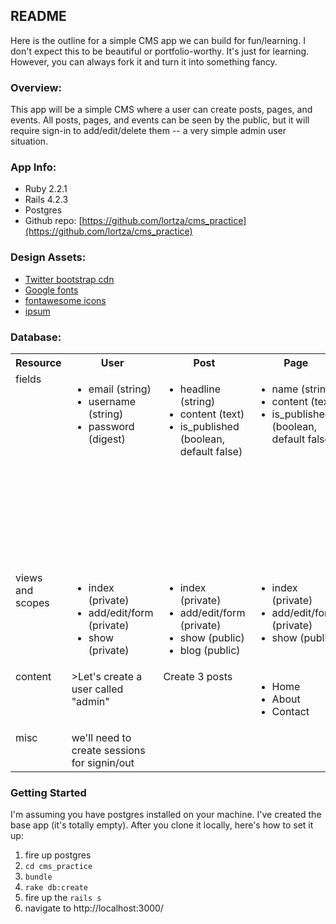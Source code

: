 ## README
Here is the outline for a simple CMS app we can build for fun/learning. I don't expect this to be beautiful or portfolio-worthy. It's just for learning. However, you can always fork it and turn it into something fancy.

### Overview:
This app will be a simple CMS where a user can create posts, pages, and events. All posts, pages, and events can be seen by the public, but it will require sign-in to add/edit/delete them -- a very simple admin user situation.

### App Info:
* Ruby 2.2.1
* Rails 4.2.3
* Postgres
* Github repo: [https://github.com/lortza/cms_practice](https://github.com/lortza/cms_practice)

### Design Assets:
* [Twitter bootstrap cdn](http://getbootstrap.com/getting-started/)
* [Google fonts](https://fonts.google.com/?authuser=1)
* [fontawesome icons](http://fontawesome.io/get-started/)
* [ipsum](http://www.dummytextgenerator.com/)


### Database:

<table width="100%" border="0" cellspacing="0" cellpadding="10">
  <tr>
    <th scope="col">Resource</th>
    <th scope="col">User</th>
    <th scope="col">Post</th>
    <th scope="col">Page</th>
    <th scope="col">Event</th>
  </tr>
  <tr>
    <td valign="top">fields</td>
    <td valign="top"><ul>
      <li>email (string) </li>
      <li>username (string)</li>
      <li> password (digest)</li>
    </ul>    </td>
    <td valign="top"><ul>
      <li>headline (string)</li>
      <li>content (text)</li>
      <li>      is_published (boolean, default false)</li>
    </ul>    </td>
    <td valign="top"><ul>
      <li>name (string)</li>
      <li>content (text)</li>
      <li>      is_published (boolean, default false)</li>
    </ul>    </td>
    <td valign="top"><ul>
      <li>name (string)</li>
      <li>starts_at (datetime)</li>
      <li>ends_at (datetime)</li>
      <li>description (text)</li>
      <li>location (string)</li>
      <li>price (decimal)</li>
      <li>        is_published (boolean, default false)</li>
    </ul>    </td>
  </tr>
  <tr>
    <td valign="top">views and scopes</td>
    <td valign="top"><ul>
      <li>index (private)</li>
      <li>add/edit/form (private)</li>
      <li>show (private)</span></li>
    </ul></td>
    <td valign="top"><ul>
      <li>index (private)</li>
      <li>add/edit/form (private)</li>
      <li>show (public)</li>
      <li>blog (public)</span></li>
    </ul></td>
    <td valign="top"><ul>
      <li>index (private)</li>
      <li>add/edit/form (private)</li>
      <li>show (public)</span></li>
    </ul></td>
    <td valign="top"><ul>
      <li>index (private)</li>
      <li>add/edit/form (private)</li>
      <li>show (public)</li>
      <li>list (public)</span></li>
    </ul></td>
  </tr>
  <tr>
    <td valign="top">content</td>
    <td valign="top">>Let&#39;s create a user called &quot;admin&quot;</td>
    <td valign="top">Create 3 posts</td>
    <td valign="top"><ul>
      <li>Home</li>
      <li>About</li>
      <li>Contact</li>
    </ul></td>
    <td valign="top">Create 1 past event and 2 future events</td>
  </tr>
  <tr>
    <td valign="top">misc</td>
    <td valign="top">we'll need to create sessions for signin/out</td>
    <td valign="top">&nbsp;</td>
    <td valign="top">&nbsp;</td>
    <td valign="top">&nbsp;</td>
  </tr>
</table>


### Getting Started
I'm assuming you have postgres installed on your machine. I've created the base app (it's totally empty). After you clone it locally, here's how to set it up:

1. fire up postgres
2. `cd cms_practice`
3. `bundle`
4. `rake db:create`
5. fire up the `rails s`
6. navigate to http://localhost:3000/